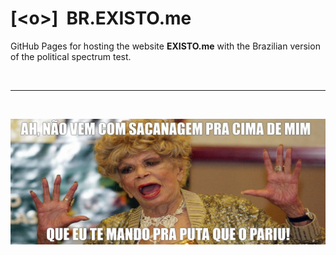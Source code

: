 # \[\<o>\]&nbsp; BR.EXISTO.me

GitHub Pages for hosting the website **EXISTO.me** with the Brazilian version of the political spectrum test.


<br /><hr /><br />

![Repository Banner](/assets/repo-banner.jpg)
